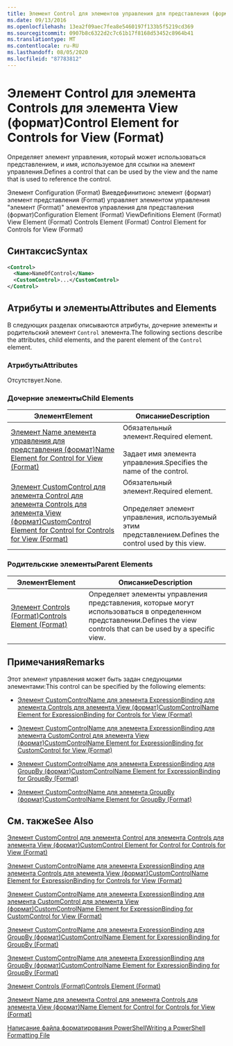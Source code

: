 ```yaml
---
title: Элемент Control для элементов управления для представления (формат) | Документация Майкрософт
ms.date: 09/13/2016
ms.openlocfilehash: 13ea2f09aec7fea8e5460197f133b5f5219cd369
ms.sourcegitcommit: 0907b8c6322d2c7c61b17f8168d53452c8964b41
ms.translationtype: MT
ms.contentlocale: ru-RU
ms.lasthandoff: 08/05/2020
ms.locfileid: "87783812"
---
```

# <a name="control-element-for-controls-for-view--format"></a><span data-ttu-id="465a1-102">Элемент Control для элемента Controls для элемента View (формат)</span><span class="sxs-lookup"><span data-stu-id="465a1-102">Control Element for Controls for View  (Format)</span></span>

<span data-ttu-id="465a1-103">Определяет элемент управления, который может использоваться представлением, и имя, используемое для ссылки на элемент управления.</span><span class="sxs-lookup"><span data-stu-id="465a1-103">Defines a control that can be used by the view and the name that is used to reference the control.</span></span>

<span data-ttu-id="465a1-104">Элемент Configuration (Format) Виевдефинитионс элемент (формат) элемент представления (Format) управляет элементом управления "элемент (Format)" элементов управления для представления (формат)</span><span class="sxs-lookup"><span data-stu-id="465a1-104">Configuration Element (Format) ViewDefinitions Element (Format) View Element (Format) Controls Element (Format) Control Element for Controls for View (Format)</span></span>

## <a name="syntax"></a><span data-ttu-id="465a1-105">Синтаксис</span><span class="sxs-lookup"><span data-stu-id="465a1-105">Syntax</span></span>

```xml
<Control>
  <Name>NameOfControl</Name>
  <CustomControl>...</CustomControl>
</Control>
```

## <a name="attributes-and-elements"></a><span data-ttu-id="465a1-106">Атрибуты и элементы</span><span class="sxs-lookup"><span data-stu-id="465a1-106">Attributes and Elements</span></span>

<span data-ttu-id="465a1-107">В следующих разделах описываются атрибуты, дочерние элементы и родительский элемент `Control` элемента.</span><span class="sxs-lookup"><span data-stu-id="465a1-107">The following sections describe the attributes, child elements, and the parent element of the `Control` element.</span></span>

### <a name="attributes"></a><span data-ttu-id="465a1-108">Атрибуты</span><span class="sxs-lookup"><span data-stu-id="465a1-108">Attributes</span></span>

<span data-ttu-id="465a1-109">Отсутствует.</span><span class="sxs-lookup"><span data-stu-id="465a1-109">None.</span></span>

### <a name="child-elements"></a><span data-ttu-id="465a1-110">Дочерние элементы</span><span class="sxs-lookup"><span data-stu-id="465a1-110">Child Elements</span></span>

|<span data-ttu-id="465a1-111">Элемент</span><span class="sxs-lookup"><span data-stu-id="465a1-111">Element</span></span>|<span data-ttu-id="465a1-112">Описание</span><span class="sxs-lookup"><span data-stu-id="465a1-112">Description</span></span>|
|-------------|-----------------|
|[<span data-ttu-id="465a1-113">Элемент Name элемента управления для представления (формат)</span><span class="sxs-lookup"><span data-stu-id="465a1-113">Name Element for Control for View (Format)</span></span>](./name-element-for-control-for-controls-for-view-format.md)|<span data-ttu-id="465a1-114">Обязательный элемент.</span><span class="sxs-lookup"><span data-stu-id="465a1-114">Required element.</span></span><br /><br /> <span data-ttu-id="465a1-115">Задает имя элемента управления.</span><span class="sxs-lookup"><span data-stu-id="465a1-115">Specifies the name of the control.</span></span>|
|[<span data-ttu-id="465a1-116">Элемент CustomControl для элемента Control для элемента Controls для элемента View (формат)</span><span class="sxs-lookup"><span data-stu-id="465a1-116">CustomControl Element for Control for Controls for View (Format)</span></span>](./customcontrol-element-for-control-for-controls-for-view-format.md)|<span data-ttu-id="465a1-117">Обязательный элемент.</span><span class="sxs-lookup"><span data-stu-id="465a1-117">Required element.</span></span><br /><br /> <span data-ttu-id="465a1-118">Определяет элемент управления, используемый этим представлением.</span><span class="sxs-lookup"><span data-stu-id="465a1-118">Defines the control used by this view.</span></span>|

### <a name="parent-elements"></a><span data-ttu-id="465a1-119">Родительские элементы</span><span class="sxs-lookup"><span data-stu-id="465a1-119">Parent Elements</span></span>

|<span data-ttu-id="465a1-120">Элемент</span><span class="sxs-lookup"><span data-stu-id="465a1-120">Element</span></span>|<span data-ttu-id="465a1-121">Описание</span><span class="sxs-lookup"><span data-stu-id="465a1-121">Description</span></span>|
|-------------|-----------------|
|[<span data-ttu-id="465a1-122">Элемент Controls (Format)</span><span class="sxs-lookup"><span data-stu-id="465a1-122">Controls Element (Format)</span></span>](./controls-element-for-view-format.md)|<span data-ttu-id="465a1-123">Определяет элементы управления представления, которые могут использоваться в определенном представлении.</span><span class="sxs-lookup"><span data-stu-id="465a1-123">Defines the view controls that can be used by a specific view.</span></span>|

## <a name="remarks"></a><span data-ttu-id="465a1-124">Примечания</span><span class="sxs-lookup"><span data-stu-id="465a1-124">Remarks</span></span>

<span data-ttu-id="465a1-125">Этот элемент управления может быть задан следующими элементами:</span><span class="sxs-lookup"><span data-stu-id="465a1-125">This control can be specified by the following elements:</span></span>

- [<span data-ttu-id="465a1-126">Элемент CustomControlName для элемента ExpressionBinding для элемента Controls для элемента View (формат)</span><span class="sxs-lookup"><span data-stu-id="465a1-126">CustomControlName Element for ExpressionBinding for Controls for View (Format)</span></span>](./customcontrolname-element-for-expressionbinding-for-controls-for-view-format.md)

- [<span data-ttu-id="465a1-127">Элемент CustomControlName для элемента ExpressionBinding для элемента CustomControl для элемента View (формат)</span><span class="sxs-lookup"><span data-stu-id="465a1-127">CustomControlName Element for ExpressionBinding for CustomControl for View (Format)</span></span>](./customcontrolname-element-for-expressionbinding-for-customcontrol-for-view-format.md)

- [<span data-ttu-id="465a1-128">Элемент CustomControlName для элемента ExpressionBinding для GroupBy (формат)</span><span class="sxs-lookup"><span data-stu-id="465a1-128">CustomControlName Element for ExpressionBinding for GroupBy (Format)</span></span>](./customcontrolname-element-for-expressionbinding-for-groupby-format.md)

- [<span data-ttu-id="465a1-129">Элемент CustomControlName для элемента GroupBy (формат)</span><span class="sxs-lookup"><span data-stu-id="465a1-129">CustomControlName Element for GroupBy (Format)</span></span>](./customcontrolname-element-for-groupby-format.md)

## <a name="see-also"></a><span data-ttu-id="465a1-130">См. также</span><span class="sxs-lookup"><span data-stu-id="465a1-130">See Also</span></span>

[<span data-ttu-id="465a1-131">Элемент CustomControl для элемента Control для элемента Controls для элемента View (формат)</span><span class="sxs-lookup"><span data-stu-id="465a1-131">CustomControl Element for Control for Controls for View (Format)</span></span>](./customcontrol-element-for-control-for-controls-for-view-format.md)

[<span data-ttu-id="465a1-132">Элемент CustomControlName для элемента ExpressionBinding для элемента Controls для элемента View (формат)</span><span class="sxs-lookup"><span data-stu-id="465a1-132">CustomControlName Element for ExpressionBinding for Controls for View (Format)</span></span>](./customcontrolname-element-for-expressionbinding-for-controls-for-view-format.md)

[<span data-ttu-id="465a1-133">Элемент CustomControlName для элемента ExpressionBinding для элемента CustomControl для элемента View (формат)</span><span class="sxs-lookup"><span data-stu-id="465a1-133">CustomControlName Element for ExpressionBinding for CustomControl for View (Format)</span></span>](./customcontrolname-element-for-expressionbinding-for-customcontrol-for-view-format.md)

[<span data-ttu-id="465a1-134">Элемент CustomControlName для элемента ExpressionBinding для GroupBy (формат)</span><span class="sxs-lookup"><span data-stu-id="465a1-134">CustomControlName Element for ExpressionBinding for GroupBy (Format)</span></span>](./customcontrolname-element-for-expressionbinding-for-groupby-format.md)

[<span data-ttu-id="465a1-135">Элемент CustomControlName для элемента ExpressionBinding для GroupBy (формат)</span><span class="sxs-lookup"><span data-stu-id="465a1-135">CustomControlName Element for ExpressionBinding for GroupBy (Format)</span></span>](./customcontrolname-element-for-expressionbinding-for-groupby-format.md)

[<span data-ttu-id="465a1-136">Элемент Controls (Format)</span><span class="sxs-lookup"><span data-stu-id="465a1-136">Controls Element (Format)</span></span>](./controls-element-for-view-format.md)

[<span data-ttu-id="465a1-137">Элемент Name для элемента Control для элемента Controls для элемента View (формат)</span><span class="sxs-lookup"><span data-stu-id="465a1-137">Name Element for Control for Controls for View (Format)</span></span>](./name-element-for-control-for-controls-for-view-format.md)

[<span data-ttu-id="465a1-138">Написание файла форматирования PowerShell</span><span class="sxs-lookup"><span data-stu-id="465a1-138">Writing a PowerShell Formatting File</span></span>](./writing-a-powershell-formatting-file.md)
